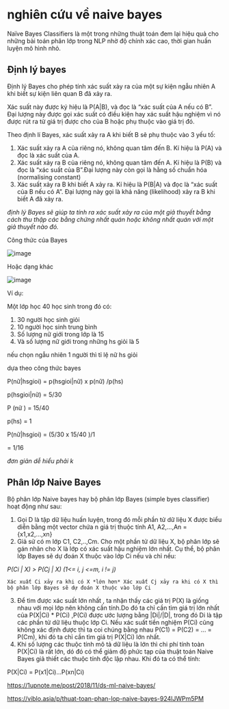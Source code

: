 # nghiên cứu về naive bayes
Naïve Bayes Classifiers là một trong những thuật toán đem lại hiệu quả cho những bài toán phân lớp trong NLP nhờ độ chính xác cao, thời gian huấn luyện mô hình nhỏ.
## Định lý bayes
Định lý Bayes cho phép tính xác suất xảy ra của một sự kiện ngẫu nhiên A khi biết sự kiện liên quan B đã xảy ra.

Xác suất này được ký hiệu là P(A|B), và đọc là “xác suất của A nếu có B”. 
Đại lượng này được gọi xác suất có điều kiện hay xác suất hậu nghiệm vì nó được rút ra từ giá trị được cho của B hoặc phụ thuộc vào giá trị đó.

Theo định lí Bayes, xác suất xảy ra A khi biết B sẽ phụ thuộc vào 3 yếu tố:
1. Xác suất xảy ra A của riêng nó, không quan tâm đến B. Kí hiệu là P(A) và đọc là xác suất của A. 
2. Xác suất xảy ra B của riêng nó, không quan tâm đến A. Kí hiệu là P(B) và đọc là “xác suất của B”.Đại lượng này còn gọi là hằng số chuẩn hóa (normalising constant)
3. Xác suất xảy ra B khi biết A xảy ra. Kí hiệu là P(B|A) và đọc là “xác suất của B nếu có A”. Đại lượng này gọi là khả năng (likelihood) xảy ra B khi biết A đã xảy ra. 

*định lý Bayes sẽ giúp ta tính ra xác suất xảy ra của một giả thuyết bằng cách thu thập các bằng chứng nhất quán hoặc không nhất quán với một giả thuyết nào đó.*

Công thức của Bayes

![image](https://user-images.githubusercontent.com/65381453/130014319-25e8ece8-9875-43fc-9b9b-924f285867f8.png)

Hoặc dạng khác

![image](https://user-images.githubusercontent.com/65381453/130014945-7b635738-3376-40f4-b5ef-69cf215d57a5.png)

Ví dụ:

Một lớp học 40 học sinh trong đó có:
1. 30 người học sinh giỏi
2. 10 người học sinh trung bình
3. Số lượng nữ giới trong lớp là 15
4. Và số lượng nữ giới trong những hs giỏi là 5

nếu chọn ngẫu nhiên 1 người thì tỉ lệ nữ hs giỏi

dựa theo công thức bayes

P(nữ|hsgioi) = p(hsgioi|nữ) x p(nữ) /p(hs)

p(hsgioi|nữ) = 5/30

P (nữ ) = 15/40

p(hs) = 1

P(nữ|hsgioi) = (5/30 x 15/40 )/1

= 1/16

*đơn giản dễ hiểu phải k*
##  Phân lớp Naive Bayes
Bộ phân lớp Naive bayes hay bộ phân lớp Bayes (simple byes classifier) hoạt động như sau:
1. Gọi D là tập dữ liệu huấn luyện, trong đó mỗi phần tử dữ liệu X được biểu diễn bằng một vector chứa n giá trị thuộc tính A1, A2,...,An = {x1,x2,...,xn}
2. Giả sử có m lớp C1, C2,..,Cm. Cho một phần tử dữ liệu X, bộ phân lớp sẽ gán nhãn cho X là lớp có xác suất hậu nghiệm lớn nhất. Cụ thể, bộ phân lớp Bayes sẽ dự đoán X thuộc vào lớp Ci nếu và chỉ nếu:


*P(Ci | X) > P(Cj | X) (1<= i, j <=m, i != j)*
```
Xác xuất Ci xảy ra khi có X *lớn hơn* Xác xuất Cj xảy ra khi có X thì bộ phân lớp Bayes sẽ dự đoán X thuộc vào lớp Ci
```

3. Để tìm được xác suất lớn nhất , ta nhận thấy các giá trị P(X) là giống nhau với mọi lớp nên không cần tính.Do đó ta chỉ cần tìm giá trị lớn nhất của P(X|Ci) * P(Ci) ,P(Ci) được ước lượng bằng |Di|/|D|, trong đó Di là tập các phần tử dữ liệu thuộc lớp Ci. Nếu xác suất tiền nghiệm P(Ci) cũng không xác định được thì ta coi chúng bằng nhau P(C1) = P(C2) = ... = P(Cm), khi đó ta chỉ cần tìm giá trị P(X|Ci) lớn nhất.
4. Khi số lượng các thuộc tính mô tả dữ liệu là lớn thì chi phí tính toàn P(X|Ci) là rất lớn, dó đó có thể giảm độ phức tạp của thuật toán Naive Bayes giả thiết các thuộc tính độc lập nhau. Khi đó ta có thể tính:


P(X|Ci) = P(x1|Ci)...P(xn|Ci)


https://1upnote.me/post/2018/11/ds-ml-naive-bayes/

https://viblo.asia/p/thuat-toan-phan-lop-naive-bayes-924lJWPm5PM
